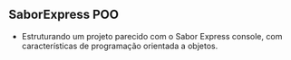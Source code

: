 ## SaborExpress POO 

- Estruturando um projeto parecido com o Sabor Express console, com características de programação orientada a objetos. 
